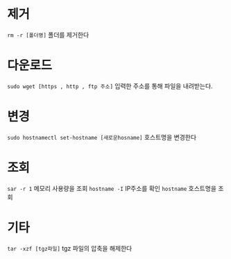 
# 제거
`rm -r [폴더명]` 폴더를 제거한다

# 다운로드
`sudo wget [https , http , ftp 주소]` 입력한 주소를 통해 파일을 내려받는다.

# 변경
`sudo hostnamectl set-hostname [새로운hosname]` 호스트명을 변경한다

# 조회
`sar -r 1` 메모리 사용량을 조회
`hostname -I` IP주소를 확인
`hostname` 호스트명을 조회

# 기타
`tar -xzf [tgz파일]` tgz 파일의 압축을 해제한다
